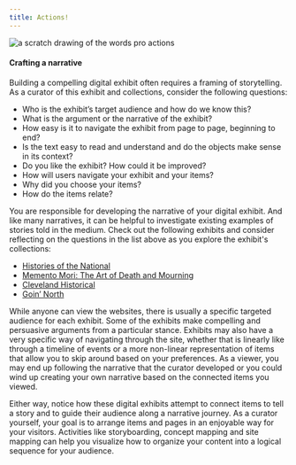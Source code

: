 ```yaml
---
title: Actions!
---
```


<img src="/course-in-a-box/img/pro_actions.png" alt="a scratch drawing of the words pro actions" class="img-fluid">

#### Crafting a narrative

Building a compelling digital exhibit often requires a framing of storytelling. As a curator of this exhibit and collections, consider the following questions:

- Who is the exhibit’s target audience and how do we know this?
- What is the argument or the narrative of the exhibit?
- How easy is it to navigate the exhibit from page to page, beginning to end?
- Is the text easy to read and understand and do the objects make sense in its context?
- Do you like the exhibit? How could it be improved?
- How will users navigate your exhibit and your items?
- Why did you choose your items?
- How do the items relate?

You are responsible for developing the narrative of your digital exhibit. And like many narratives, it can be helpful to investigate existing examples of stories told in the medium. Check out the following exhibits and consider reflecting on the questions in the list above as you explore the exhibit's collections:

- [Histories of the National](http://mallhistory.org/)
- [Memento Mori: The Art of Death and Mourning](http://exhibits.usu.edu/exhibits/show/mementomori)
- [Cleveland Historical](https://clevelandhistorical.org/)
- [Goin’ North](https://goinnorth.org)

While anyone can view the websites, there is usually a specific targeted audience for each exhibit. Some of the exhibits make compelling and persuasive arguments from a particular stance. Exhibits may also have a very specific way of navigating through the site, whether that is linearly like through a timeline of events or a more non-linear representation of items that allow you to skip around based on your preferences. As a viewer, you may end up following the narrative that the curator developed or you could wind up creating your own narrative based on the connected items you viewed.

Either way, notice how these digital exhibits attempt to connect items to tell a story and to guide their audience along a narrative journey. As a curator yourself, your goal is to arrange items and pages in an enjoyable way for your visitors. Activities like storyboarding, concept mapping and site mapping can help you visualize how to organize your content into a logical sequence for your audience.
